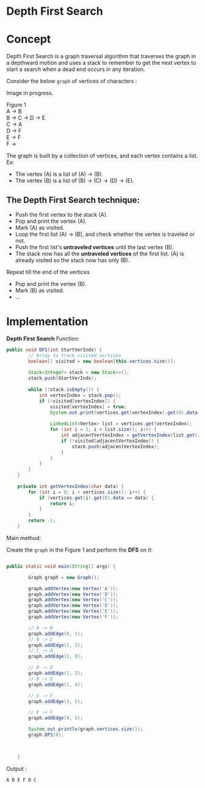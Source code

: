 # Depth First Search 

# Concept
Depth First Search is a graph traversal algorithm that traverses the graph in a depthward motion and uses a stack to remember to get the next vertex to start a search when a dead end occurs in any iteration.   
  
Consider the below `graph` of vertices of characters :   

Image in progress.    
  
Figure 1   
A -> B  
B -> C -> D -> E  
C -> A  
D -> F  
E -> F  
F ->   
   
  
The graph is built by a collection of vertices, and each vertex contains a list.     
Ex:   
- The vertex (A) is a list of (A) -> (B).     
- The vertex (B) is a list of (B) -> (C) -> (D) -> (E).    
   
## The Depth First Search technique:       
- Push the first vertex to the stack (A).     
- Pop and print the vertex (A).  
- Mark (A) as visited.  
- Loop the first list (A) -> (B), and check whether the vertex is traveled or not.    
- Push the first list's **untraveled vertices** until the last vertex (B).       
- The stack now has all the **untraveled vertices** of the first list. (A) is already visited so the stack now has only (B).  
  
Repeat till the end of the vertices   
- Pop and print the vertex (B).   
- Mark (B) as visited.     
- ...   


  
# Implementation

  

**Depth First Search** Function:   
   
```java 
public void DFS(int StartVerIndx) {
        // Array to track visited vertices
        boolean[] visited = new boolean[this.vertices.size()];
    
        Stack<Integer> stack = new Stack<>();
        stack.push(StartVerIndx);
    
        while (!stack.isEmpty()) {
            int vertexIndex = stack.pop();
            if (!visited[vertexIndex]) {
                visited[vertexIndex] = true;
                System.out.print(vertices.get(vertexIndex).get(0).data + " ");
    
                LinkedList<Vertex> list = vertices.get(vertexIndex);
                for (int i = 1; i < list.size(); i++) {
                    int adjacentVertexIndex = getVertexIndex(list.get(i).data);
                    if (!visited[adjacentVertexIndex]) {
                        stack.push(adjacentVertexIndex);
                    }
                }
            }
        }
    }
    
    private int getVertexIndex(char data) {
        for (int i = 0; i < vertices.size(); i++) {
            if (vertices.get(i).get(0).data == data) {
                return i;
            }
        }
        return -1;
    }


```

Main method: 
  
Create the `graph` in the Figure 1 and perform the **DFS** on it:   
  
  
   
```java

public static void main(String[] args) {

        Graph graph = new Graph();

        graph.addVertex(new Vertex('A'));
        graph.addVertex(new Vertex('B'));
        graph.addVertex(new Vertex('C'));
        graph.addVertex(new Vertex('D'));
        graph.addVertex(new Vertex('E'));
        graph.addVertex(new Vertex('F'));

        // A -> B
        graph.addEdge(0, 1);
        // B -> C
        graph.addEdge(1, 2);
        // C -> A
        graph.addEdge(2, 0);

        // B -> D
        graph.addEdge(1, 3);
        // B -> E
        graph.addEdge(1, 4);

        // D -> F
        graph.addEdge(3, 5);

        // E -> F
        graph.addEdge(4, 5);

        System.out.println(graph.vertices.size());
        graph.DFS(0);

        

    }  
```  
    
Output :
```
A B E F D C
``` 


  
